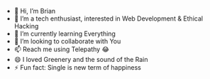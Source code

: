 - 👋 Hi, I’m Brian
- 👀 I’m a tech enthusiast, interested in Web Development & Ethical Hacking
- 🌱 I’m currently learning Everything
- 💞️ I’m looking to collaborate with You
- 📫 Reach me using Telepathy 😂
- 😄 I loved Greenery and the sound of the Rain
- ⚡ Fun fact: Single is new term of happiness 

<!---
fbriansendoh/fbriansendoh is a ✨ special ✨ repository because its `README.md` (this file) appears on your GitHub profile.
You can click the Preview link to take a look at your changes.
--->
